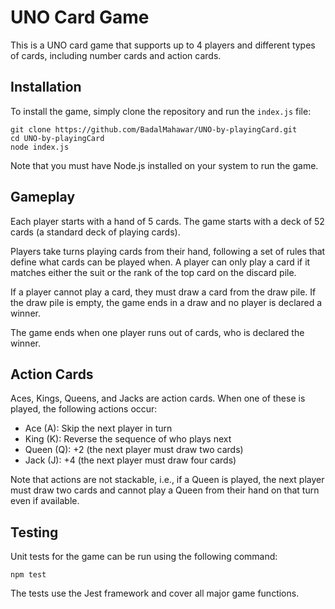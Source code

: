 # UNO Card Game

This is a UNO card game that supports up to 4 players and different types of cards, including number cards and action cards.

## Installation

To install the game, simply clone the repository and run the `index.js` file:

```
git clone https://github.com/BadalMahawar/UNO-by-playingCard.git
cd UNO-by-playingCard
node index.js
```

Note that you must have Node.js installed on your system to run the game.

## Gameplay

Each player starts with a hand of 5 cards. The game starts with a deck of 52 cards (a standard deck of playing cards).

Players take turns playing cards from their hand, following a set of rules that define what cards can be played when. A player can only play a card if it matches either the suit or the rank of the top card on the discard pile.

If a player cannot play a card, they must draw a card from the draw pile. If the draw pile is empty, the game ends in a draw and no player is declared a winner.

The game ends when one player runs out of cards, who is declared the winner.

## Action Cards

Aces, Kings, Queens, and Jacks are action cards. When one of these is played, the following actions occur:

- Ace (A): Skip the next player in turn
- King (K): Reverse the sequence of who plays next
- Queen (Q): +2 (the next player must draw two cards)
- Jack (J): +4 (the next player must draw four cards)

Note that actions are not stackable, i.e., if a Queen is played, the next player must draw two cards and cannot play a Queen from their hand on that turn even if available.

## Testing

Unit tests for the game can be run using the following command:
```
npm test
```

The tests use the Jest framework and cover all major game functions.


